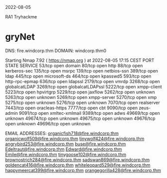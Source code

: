 2022-08-05

RA1 Tryhackme
# gryNet

DNS: 		fire.windcorp.thm
DOMAIN: 	windcorp.thm0

Starting Nmap 7.92 ( https://nmap.org ) at 2022-08-05 17:15 CEST
PORT      STATE SERVICE
53/tcp    open  domain
80/tcp    open  http
88/tcp    open  kerberos-sec
135/tcp   open  msrpc
139/tcp   open  netbios-ssn
389/tcp   open  ldap
445/tcp   open  microsoft-ds
464/tcp   open  kpasswd5
593/tcp   open  http-rpc-epmap
636/tcp   open  ldapssl
2179/tcp  open  vmrdp
3268/tcp  open  globalcatLDAP
3269/tcp  open  globalcatLDAPssl
5222/tcp  open  xmpp-client
5223/tcp  open  hpvirtgrp
5229/tcp  open  jaxflow
5262/tcp  open  unknown
5263/tcp  open  unknown
5269/tcp  open  xmpp-server
5270/tcp  open  xmp
5275/tcp  open  unknown
5276/tcp  open  unknown
7070/tcp  open  realserver
7443/tcp  open  oracleas-https
7777/tcp  open  cbt
9090/tcp  open  zeus-admin
9091/tcp  open  xmltec-xmlmail
9389/tcp  open  adws
49669/tcp open  unknown
49674/tcp open  unknown
49675/tcp open  unknown
49676/tcp open  unknown
49696/tcp open  unknown

EMAIL ADDRESSES:
organicfish718@fire.windcorp.thm
organicwolf509@fire.windcorp.thm
tinywolf424@fire.windcorp.thm
angrybird253@fire.windcorp.thm
buse@fire.windcorp.thm
Edeltraut@fire.windcorp.thm
Edward@fire.windcorp.thm
Emile@fire.windcorp.thm
tinygoose102@fire.windcorp.thm
brownostrich284@fire.windcorp.thm
sadswan869@fire.windcorp.thm
goldencat416@fire.windcorp.thm
whiteleopard529@fire.windcorp.thm
happymeercat399@fire.windcorp.thm
orangegorilla428@fire.windcorp.thm

